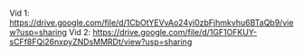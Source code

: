 Vid 1: https://drive.google.com/file/d/1CbOtYEVvAo24yi0zbFjhmkvhu6BTaQb9/view?usp=sharing
Vid 2: https://drive.google.com/file/d/1GF1OFKUY-sCFf8FQi26nxpyZNDsMMRDt/view?usp=sharing

